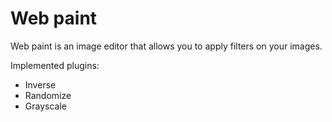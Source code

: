 # Web paint

Web paint is an image editor that allows you to apply filters on your images.

Implemented plugins:

- Inverse
- Randomize
- Grayscale
